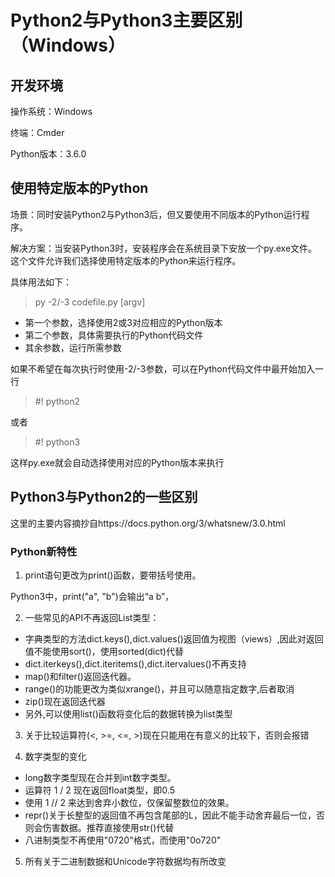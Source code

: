 # Python2与Python3主要区别（Windows）
## 开发环境
操作系统：Windows

终端：Cmder

Python版本：3.6.0

## 使用特定版本的Python
场景：同时安装Python2与Python3后，但又要使用不同版本的Python运行程序。

解决方案：当安装Python3时，安装程序会在系统目录下安放一个py.exe文件。这个文件允许我们选择使用特定版本的Python来运行程序。

具体用法如下：
> py -2/-3 codefile.py [argv]
- 第一个参数，选择使用2或3对应相应的Python版本
- 第二个参数，具体需要执行的Python代码文件
- 其余参数，运行所需参数

如果不希望在每次执行时使用-2/-3参数，可以在Python代码文件中最开始加入一行
> #! python2

或者

> #! python3

这样py.exe就会自动选择使用对应的Python版本来执行

## Python3与Python2的一些区别

这里的主要内容摘抄自https://docs.python.org/3/whatsnew/3.0.html

### Python新特性
1. print语句更改为print()函数，要带括号使用。

Python3中，print("a", "b")会输出“a b”，

2. 一些常见的API不再返回List类型：
  - 字典类型的方法dict.keys(),dict.values()返回值为视图（views）,因此对返回值不能使用sort()，使用sorted(dict)代替
  - dict.iterkeys(),dict.iteritems(),dict.itervalues()不再支持
  - map()和filter()返回迭代器。
  - range()的功能更改为类似xrange()，并且可以随意指定数字,后者取消
  - zip()现在返回迭代器
  - 另外,可以使用list()函数将变化后的数据转换为list类型

3. 关于比较运算符(<, >=, <=, >)现在只能用在有意义的比较下，否则会报错

4. 数字类型的变化
  - long数字类型现在合并到int数字类型。
  - 运算符 1 / 2 现在返回float类型，即0.5
  - 使用 1 // 2 来达到舍弃小数位，仅保留整数位的效果。
  - repr()关于长整型的返回值不再包含尾部的L，因此不能手动舍弃最后一位，否则会伤害数据。推荐直接使用str()代替
  - 八进制类型不再使用"0720"格式，而使用"0o720"

5. 所有关于二进制数据和Unicode字符数据均有所改变
